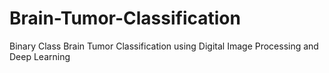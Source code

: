 # Brain-Tumor-Classification
Binary Class Brain Tumor Classification using Digital Image Processing and Deep Learning
